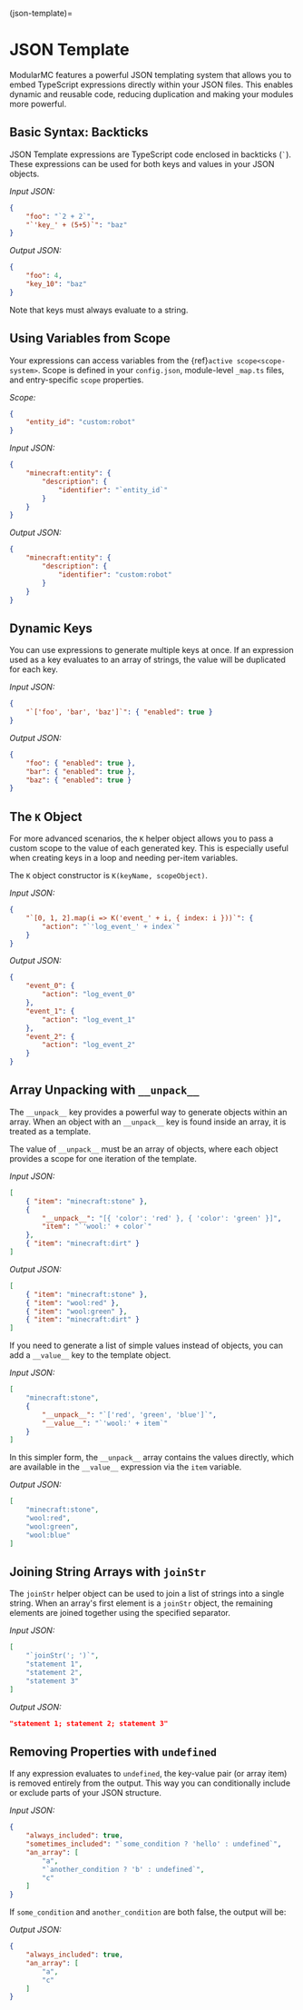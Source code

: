 (json-template)=
# JSON Template

ModularMC features a powerful JSON templating system that allows you to embed TypeScript expressions directly within your JSON files. This enables dynamic and reusable code, reducing duplication and making your modules more powerful.

## Basic Syntax: Backticks

JSON Template expressions are TypeScript code enclosed in backticks (`` ` ``). These expressions can be used for both keys and values in your JSON objects.

*Input JSON:*
```json
{
    "foo": "`2 + 2`",
    "`'key_' + (5+5)`": "baz"
}
```

*Output JSON:*
```json
{
    "foo": 4,
    "key_10": "baz"
}
```
Note that keys must always evaluate to a string.

## Using Variables from Scope

Your expressions can access variables from the {ref}`active scope<scope-system>`. Scope is defined in your `config.json`, module-level `_map.ts` files, and entry-specific `scope` properties.

*Scope:*
```json
{
    "entity_id": "custom:robot"
}
```

*Input JSON:*
```json
{
    "minecraft:entity": {
        "description": {
            "identifier": "`entity_id`"
        }
    }
}
```

*Output JSON:*
```json
{
    "minecraft:entity": {
        "description": {
            "identifier": "custom:robot"
        }
    }
}
```

## Dynamic Keys

You can use expressions to generate multiple keys at once. If an expression used as a key evaluates to an array of strings, the value will be duplicated for each key.

*Input JSON:*
```json
{ 
    "`['foo', 'bar', 'baz']`": { "enabled": true }
}
```

*Output JSON:*
```json
{
    "foo": { "enabled": true },
    "bar": { "enabled": true },
    "baz": { "enabled": true }
}
```

## The `K` Object

For more advanced scenarios, the `K` helper object allows you to pass a custom scope to the value of each generated key. This is especially useful when creating keys in a loop and needing per-item variables.

The `K` object constructor is `K(keyName, scopeObject)`.

*Input JSON:*
```json
{
    "`[0, 1, 2].map(i => K('event_' + i, { index: i }))`": {
        "action": "`'log_event_' + index`"
    }
}
```
*Output JSON:*
```json
{
    "event_0": {
        "action": "log_event_0"
    },
    "event_1": {
        "action": "log_event_1"
    },
    "event_2": {
        "action": "log_event_2"
    }
}
```

## Array Unpacking with `__unpack__`

The `__unpack__` key provides a powerful way to generate objects within an array. When an object with an `__unpack__` key is found inside an array, it is treated as a template.

The value of `__unpack__` must be an array of objects, where each object provides a scope for one iteration of the template.

*Input JSON:*
```json
[
    { "item": "minecraft:stone" },
    {
        "__unpack__": "[{ 'color': 'red' }, { 'color': 'green' }]",
        "item": "`'wool:' + color`"
    },
    { "item": "minecraft:dirt" }
]
```

*Output JSON:*
```json
[
    { "item": "minecraft:stone" },
    { "item": "wool:red" },
    { "item": "wool:green" },
    { "item": "minecraft:dirt" }
]
```

If you need to generate a list of simple values instead of objects, you can add a `__value__` key to the template object.

*Input JSON:*
```json
[
    "minecraft:stone",
    {
        "__unpack__": "`['red', 'green', 'blue']`",
        "__value__": "`'wool:' + item`"
    }
]
```
In this simpler form, the `__unpack__` array contains the values directly, which are available in the `__value__` expression via the `item` variable.

*Output JSON:*
```json
[
    "minecraft:stone",
    "wool:red",
    "wool:green",
    "wool:blue"
]
```

## Joining String Arrays with `joinStr`

The `joinStr` helper object can be used to join a list of strings into a single string. When an array's first element is a `joinStr` object, the remaining elements are joined together using the specified separator.

*Input JSON:*
```json
[
    "`joinStr('; ')`",
    "statement 1",
    "statement 2",
    "statement 3"
]
```

*Output JSON:*
```json
"statement 1; statement 2; statement 3"
```

## Removing Properties with `undefined`

If any expression evaluates to `undefined`, the key-value pair (or array item) is removed entirely from the output. This way you can conditionally include or exclude parts of your JSON structure.

*Input JSON:*
```json
{
    "always_included": true,
    "sometimes_included": "`some_condition ? 'hello' : undefined`",
    "an_array": [
        "a",
        "`another_condition ? 'b' : undefined`",
        "c"
    ]
}
```

If `some_condition` and `another_condition` are both false, the output will be:

*Output JSON:*
```json
{
    "always_included": true,
    "an_array": [
        "a",
        "c"
    ]
}
```
